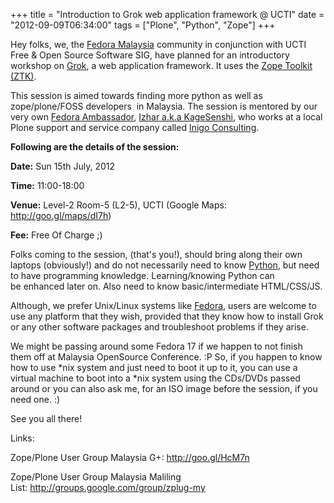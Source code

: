 +++
title = "Introduction to Grok web application framework @ UCTI"
date = "2012-09-09T06:34:00"
tags = ["Plone", "Python", "Zope"]
+++

Hey folks, we, the [Fedora Malaysia](http://fedora.my) community in conjunction with UCTI Free & Open Source Software SIG, have planned for an introductory workshop on [Grok](http://grok.zope.org), a web application framework. It uses the [Zope Toolkit (ZTK)](http://docs.zope.org/zopetoolkit).


This session is aimed towards finding more python as well as zope/plone/FOSS developers  in Malaysia. The session is mentored by our very own [Fedora Ambassador](https://fedoraproject.org/wiki/Ambassadors), [Izhar a.k.a KageSenshi](http://blog.kagesenshi.org), who works at a local Plone support and service company called [Inigo Consulting](http://www.inigo-tech.com).

**Following are the details of the session:**

**Date:** Sun 15th July, 2012

**Time:** 11:00-18:00

**Venue:** Level-2 Room-5 (L2-5), UCTI (Google Maps:
http://goo.gl/maps/dI7h)

**Fee:** Free Of Charge ;)

Folks coming to the session, (that's you!), should bring along their own laptops (obviously!) and do not necessarily need to know [Python](http://python.org), but need to have programming knowledge. Learning/knowing Python can be enhanced later on. Also need to know basic/intermediate HTML/CSS/JS.

Although, we prefer Unix/Linux systems like [Fedora](https://fedoraproject.org), users are welcome to use any platform that they wish, provided that they know how to install Grok or any other software packages and troubleshoot problems if they arise.

We might be passing around some Fedora 17 if we happen to not finish them off at Malaysia OpenSource Conference. :P So, if you happen to know how to use \*nix system and just need to boot it up to it, you can use a virtual machine to boot into a \*nix system using the CDs/DVDs passed around or you can also ask me, for an ISO image before the session, if you need one. :)

See you all there!

Links:

Zope/Plone User Group Malaysia G+: http://goo.gl/HcM7n

Zope/Plone User Group Malaysia Maliling List: http://groups.google.com/group/zplug-my

